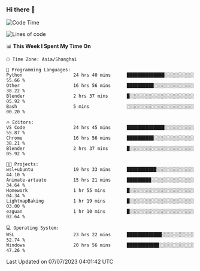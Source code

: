 ### Hi there 👋

<!--
**GwenKaplan/GwenKaplan** is a ✨ _special_ ✨ repository because its `README.md` (this file) appears on your GitHub profile.

Here are some ideas to get you started:

- 🔭 I’m currently working on ...
- 🌱 I’m currently learning ...
- 👯 I’m looking to collaborate on ...
- 🤔 I’m looking for help with ...
- 💬 Ask me about ...
- 📫 How to reach me: ...
- 😄 Pronouns: ...
- ⚡ Fun fact: ...
-->

<!--START_SECTION:waka-->
![Code Time](http://img.shields.io/badge/Code%20Time-147%20hrs%2031%20mins-blue)

![Lines of code](https://img.shields.io/badge/From%20Hello%20World%20I%27ve%20Written-2.0%20thousand%20lines%20of%20code-blue)

📊 **This Week I Spent My Time On** 

```text
🕑︎ Time Zone: Asia/Shanghai

💬 Programming Languages: 
Python                   24 hrs 40 mins      ██████████████░░░░░░░░░░░   55.66 % 
Other                    16 hrs 56 mins      ██████████░░░░░░░░░░░░░░░   38.22 % 
Blender                  2 hrs 37 mins       █░░░░░░░░░░░░░░░░░░░░░░░░   05.92 % 
Bash                     5 mins              ░░░░░░░░░░░░░░░░░░░░░░░░░   00.20 % 

🔥 Editors: 
VS Code                  24 hrs 45 mins      ██████████████░░░░░░░░░░░   55.87 % 
Chrome                   16 hrs 56 mins      ██████████░░░░░░░░░░░░░░░   38.21 % 
Blender                  2 hrs 37 mins       █░░░░░░░░░░░░░░░░░░░░░░░░   05.92 % 

🐱‍💻 Projects: 
wsl+ubuntu               19 hrs 33 mins      ███████████░░░░░░░░░░░░░░   44.10 % 
Animate-artauto          15 hrs 21 mins      █████████░░░░░░░░░░░░░░░░   34.64 % 
Homework                 1 hr 55 mins        █░░░░░░░░░░░░░░░░░░░░░░░░   04.34 % 
LightmapBaking           1 hr 19 mins        █░░░░░░░░░░░░░░░░░░░░░░░░   03.00 % 
ezguan                   1 hr 10 mins        █░░░░░░░░░░░░░░░░░░░░░░░░   02.64 % 

💻 Operating System: 
WSL                      23 hrs 22 mins      █████████████░░░░░░░░░░░░   52.74 % 
Windows                  20 hrs 56 mins      ████████████░░░░░░░░░░░░░   47.26 % 
```


 Last Updated on 07/07/2023 04:01:42 UTC
<!--END_SECTION:waka-->
